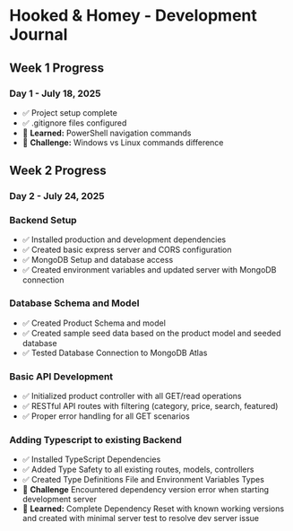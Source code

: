# Hooked & Homey - Development Journal

## Week 1 Progress

### Day 1 - July 18, 2025
- ✅ Project setup complete
- ✅ .gitignore files configured
- 🧠 **Learned:** PowerShell navigation commands
- 🚧 **Challenge:** Windows vs Linux commands difference

## Week 2 Progress

### Day 2 - July 24, 2025
### Backend Setup
- ✅ Installed production and development dependencies
- ✅ Created basic express server and CORS configuration
- ✅ MongoDB Setup and database access
- ✅ Created environment variables and updated server with MongoDB connection

### Database Schema and Model
- ✅ Created Product Schema and model
- ✅ Created sample seed data based on the product model and seeded database
- ✅ Tested Database Connection to MongoDB Atlas

### Basic API Development
- ✅ Initialized product controller with all GET/read operations
- ✅ RESTful API routes with filtering (category, price, search, featured)
- ✅ Proper error handling for all GET scenarios

### Adding Typescript to existing Backend
- ✅ Installed TypeScript Dependencies
- ✅ Added Type Safety to all existing routes, models, controllers
- ✅ Created Type Definitions File and Environment Variables Types
- 🚧 **Challenge** Encountered dependency version error when starting development server
- 🧠 **Learned:** Complete Dependency Reset with known working versions and created with minimal server test to resolve dev server issue
